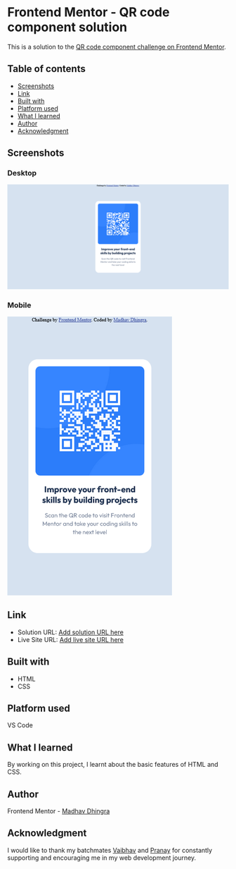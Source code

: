 # Frontend Mentor - QR code component solution

This is a solution to the [QR code component challenge on Frontend Mentor](https://www.frontendmentor.io/challenges/qr-code-component-iux_sIO_H). 

## Table of contents

- [Screenshots](#screenshots)
- [Link](#link)
- [Built with](#built-with)
- [Platform used](#platform-used)
- [What I learned](#what-i-learned)
- [Author](#author)
- [Acknowledgment](#acknowledgment)


## Screenshots

###  Desktop
![](./images/desktop.png)

### Mobile
![](./images/mobile.png)

## Link

- Solution URL: [Add solution URL here](https://your-solution-url.com)
- Live Site URL: [Add live site URL here](https://your-live-site-url.com)

## Built with

- HTML
- CSS

## Platform used
VS Code

## What I learned

By working on this project, I learnt about the basic features of HTML and CSS.

## Author

Frontend Mentor - [Madhav Dhingra](https://www.frontendmentor.io/profile/dhingra-madhav)

## Acknowledgment

I would like to thank my batchmates [Vaibhav](https://github.com/Vaib215) and [Pranay](https://github.com/masterpranay1) for constantly supporting and encouraging me in my web development journey.



